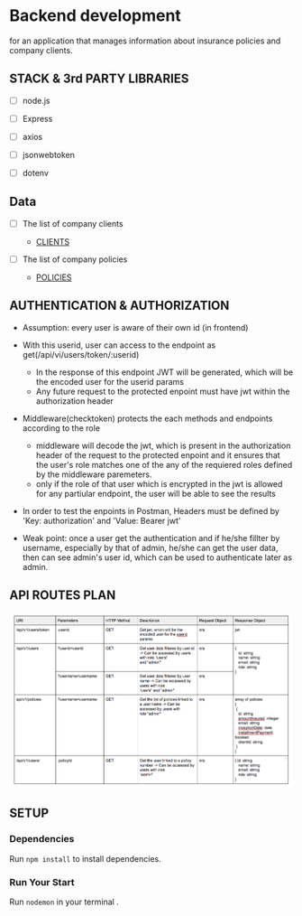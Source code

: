 # Backend development
for an application that manages information about insurance policies and company clients.


## STACK & 3rd PARTY LIBRARIES
  - [ ] node.js
  - [ ] Express
  - [ ] axios
  - [ ] jsonwebtoken
  - [ ] dotenv


## Data
  - [ ] The list of company clients
    - [CLIENTS](http://www.mocky.io/v2/5808862710000087232b75ac)

  - [ ] The list of company policies
    - [POLICIES](http://www.mocky.io/v2/580891a4100000e8242b75c5)


## AUTHENTICATION & AUTHORIZATION

  - Assumption: every user is aware of their own id (in frontend)

  - With this userid, user can access to the endpoint as get(/api/vi/users/token/:userid)
    - In the response of this endpoint JWT will be generated, which will be the encoded user for the userid params
    - Any future request to the protected enpoint must have jwt within the authorization header

  - Middleware(checktoken) protects the each methods and endpoints according to the role
    - middleware will decode the jwt, which is present in the authorization header of the request to the protected enpoint and it ensures that the user's role matches one of the any of the requiered roles defined by the middleware paremeters.  
    - only if the role of that user which is encrypted in the jwt is allowed for any partiular endpoint, the user will be able to see the results

  - In order to test the enpoints in Postman, Headers must be defined by 'Key: authorization' and 'Value: Bearer jwt'

  - Weak point: once a user get the authentication and if he/she fillter by username, especially by that of admin, he/she can get the user data, then can see admin's user id, which can be used to authenticate later as admin.


## API ROUTES PLAN
  
   ![Routes](routes1.png)
   

## SETUP

### Dependencies
Run `npm install` to install dependencies.

### Run Your Start
Run `nodemon` in your terminal .


